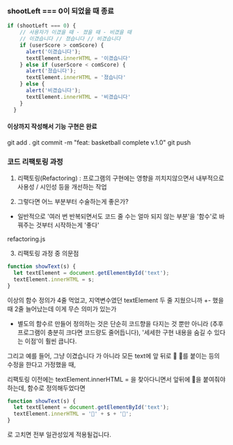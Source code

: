 ### shootLeft === 0이 되었을 때 종료
```javascript
if (shootLeft === 0) {
    // 사용자가 이겼을 때 - 졌을 때 - 비겼을 때
    // 이겼습니다 // 졌습니다 // 비겼습니다
    if (userScore > comScore) {
      alert('이겼습니다');
      textElement.innerHTML = '이겼습니다'
    } else if (userScore < comScore) {
      alert('졌습니다');
      textElement.innerHTML = '졌습니다'
    } else {
      alert('비겼습니다');
      textElement.innerHTML = '비겼습니다'
    }
  }
```

#### 이상까지 작성해서 기능 구현은 완료

git add .
git commit -m "feat: basketball complete v.1.0"
git push

### 코드 리팩토링 과정
1. 리팩토링(Refactoring) : 프로그램의 구현에는 영향을 끼치지않으면서 내부적으로 사용성 / 시인성 등을 개선하는 작업

2. 그렇다면 어느 부분부터 수술하는게 좋은가?
- 일반적으로 '여러 번 반복되면서도 코드 줄 수는 얼마 되지 않는 부분'을 '함수'로 바꿔주는 것부터 시작하는게 '좋다'

refactoring.js

3. 리팩토링 과정 중 의문점
```javascript
function showText(s) {
  let textElement = document.getElementById('text');
  textElement.innerHTML = s;
}
```
이상의 함수 정의가 4줄 먹었고, 지역변수였던 textElement 두 줄 지웠으니까 +- 했을 때 2줄 늘어났는데 이게 무슨 의미가 있는가

- 별도의 함수르 만들어 정의하는 것은 단순히 코드향을 다지는 것 뿐만 아니라 (추후 프로그램이 충분히 크다면 코드량도 줄어듭니다), '세세한 구현 내용을 숨길 수 있다는 이점'이 훨씬 큽니다.

그리고 예를 들어, 그냥 이겼습니다 가 아니라 모든 text에 앞 뒤로 🎈 🎈를 붙이는 등의 수정을 한다고 가정했을 때,

리팩토링 이전에는 textElement.innerHTML = 을 찾아다니면서 앞뒤에 🎈을 붙여줘야 하는데, 함수로 정의해두었다면
```javascript
function showText(s) {
  let textElement = document.getElementById('text');
  textElement.innerHTML = '🎈' + s + '🎈';
}
```
로 고치면 전부 일관성있게 적용될겁니다.